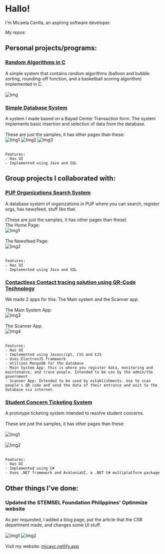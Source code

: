# Hallo!
I'm Micaela Cerilla, an aspiring software developer. 

*My repos:*
## Personal projects/programs:
### [Random Algorithms in C](https://github.com/Mica56/Random-Algorithms-in-C)
 A simple system that contains random algorithms (balloon and bubble sorting, rounding-off function, and a basketball scoring algorithm) implemented in C.<br/><br/>
 ![Img](https://raw.githubusercontent.com/Mica56/Mica56.github.io/main/images/algorithmsinc.png)

### [Simple Database System](https://github.com/Mica56/Simple-DB-System)
 A system I made based on a Bayad Center Transaction form. The system implements basic insertion and selection of data from the database.<br/><br/>
 These are just the samples, it has other pages than these:<br/>
![Img1](https://raw.githubusercontent.com/Mica56/Mica56.github.io/main/images/sdbs1.png) ![Img2](https://raw.githubusercontent.com/Mica56/Mica56.github.io/main/images/sdbs2.png) ![Img3](https://raw.githubusercontent.com/Mica56/Mica56.github.io/main/images/sdbs.png)<br/><br/>
```
Features:
- Has UI
- Implemented using Java and SQL
```
## Group projects I collaborated with:
### [PUP Organizations Search System](https://github.com/Mica56/OOP-Project-PUP-OrgSearch)
 A database system of organizations in PUP where you can search, register orgs, has newsfeed, stuff like that.<br/><br/>
 (These are just the samples, it has other pages than these)<br/>
 The Home Page:<br/>
 ![Img1](https://raw.githubusercontent.com/Mica56/Mica56.github.io/main/images/orgsearch1.png)<br/><br/>
 The Newsfeed Page:<br/>
 ![Img2](https://raw.githubusercontent.com/Mica56/Mica56.github.io/main/images/orgsearch2.png)<br/><br/>
```
Features:
- Has UI
- Implemented using Java and SQL
```
### [Contactless Contact tracing solution using QR-Code Technology](https://github.com/Mica56/CCTS)
 We made 2 apps for this: The Main system and the Scanner app.<br/><br/>
 The Main System App:<br/>
 ![Img3](https://raw.githubusercontent.com/Mica56/Mica56.github.io/main/images/240742352_363574398594415_1557189136392541776_n.jpg)<br/><br/>
 The Scanner App:<br/>
 ![Img4](https://raw.githubusercontent.com/Mica56/Mica56.github.io/main/images/240738925_763746577714721_4837905605516149621_n.jpg)<br/><br/>
 ```
Features:
- Has UI
- Implemented using Javascript, CSS and EJS
- Uses ElectronJS framework
- Utilizes MongoDB for the database
- Main System App: this is where you register data, monitoring and maintenance, and trace people. Intended to be use by the admin/the government
- Scanner App: Intended to be used by establishments. Use to scan people's QR code and send the data of their entrance and exit to the database via internet.
```
### [Student Concern Ticketing System](https://github.com/MostDeadDeveloper/student-concern-ticketing-system)
A prototype ticketing system intended to resolve student concerns.<br/><br/>
 These are just the samples, it has other pages than these:<br/><br/>
 ![Img1](https://raw.githubusercontent.com/Mica56/Mica56.github.io/main/images/startview.png)<br/><br/>
 ![Img2](https://raw.githubusercontent.com/Mica56/Mica56.github.io/main/images/homeview.png)<br/><br/>
```
Features:
- Has UI
- Implemented using C#
- Uses .NET framework and AvaloniaUI, a .NET C# multiplatform package
```
## Other things I've done:
### Updated the STEMSEL Foundation Philippines' Optinmize website
As per requested, I added a blog page, put the article that the CSR department made, and changes some UI stuff.<br/><br/>
![Img1](https://raw.githubusercontent.com/Mica56/Mica56.github.io/main/images/stemsel.png) ![Img2](https://raw.githubusercontent.com/Mica56/Mica56.github.io/main/images/stemsel1.png)<br/><br/>
Visit my website: [micayc.netlify.app](https://micayc.netlify.app/)
